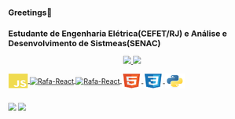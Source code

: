 ### Greetings🖖
### Estudante de Engenharia Elétrica(CEFET/RJ) e Análise e Desenvolvimento de Sistmeas(SENAC)

<div align="center">
  <a href="https://github.com/RafaelTheodoroCampos/RafaelTheodoroCampos">
  <img height="180em" src="https://github-readme-stats.vercel.app/api?username=RafaelTheodoroCampos&show_icons=true&theme=dark&include_all_commits=true&count_private=true"/>
  <img height="180em" src="https://github-readme-stats.vercel.app/api/top-langs/?username=RafaelTheodoroCampos&layout=compact&langs_count=7&theme=dark"/>
</div>
<div style="display: inline_block"><br>
  <img align="center" alt="Rafa-Js" height="30" width="40" src="https://raw.githubusercontent.com/devicons/devicon/master/icons/javascript/javascript-plain.svg">
  <img align="center" alt="Rafa-React" height="30" width="40" <img src="https://cdn.jsdelivr.net/gh/devicons/devicon/icons/postgresql/postgresql-original.svg" />
  <img align="center" alt="Rafa-React" height="30" width="40" <img src="https://cdn.jsdelivr.net/gh/devicons/devicon/icons/java/java-original.svg" />
  <img align="center" alt="Rafa-HTML" height="30" width="40" src="https://raw.githubusercontent.com/devicons/devicon/master/icons/html5/html5-original.svg">
  <img align="center" alt="Rafa-CSS" height="30" width="40" src="https://raw.githubusercontent.com/devicons/devicon/master/icons/css3/css3-original.svg">
  <img align="center" alt="Rafa-Python" height="30" width="40" src="https://raw.githubusercontent.com/devicons/devicon/master/icons/python/python-original.svg">
  
  
 
</div>


 ##
  
 <div> 
   
  <a href = "mailto:rafaeltheocc@gmail.com"><img src="https://img.shields.io/badge/-Gmail-%23333?style=for-the-badge&logo=gmail&logoColor=white" target="_blank"></a>
  <a href="https://www.linkedin.com/in/rafael-theodoro-carvalho-a90a521ba/" target="_blank"><img src="https://img.shields.io/badge/-LinkedIn-%230077B5?style=for-the-badge&logo=linkedin&logoColor=white" target="_blank"></a> 

 
</div>

